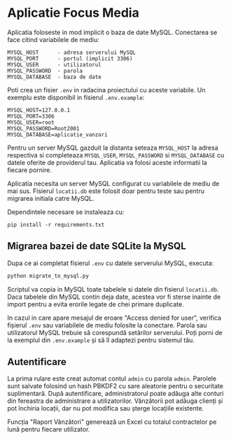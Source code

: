 # Aplicatie Focus Media

Aplicatia foloseste in mod implicit o baza de date MySQL. Conectarea se face
citind variabilele de mediu:

```
MYSQL_HOST      - adresa serverului MySQL
MYSQL_PORT      - portul (implicit 3306)
MYSQL_USER      - utilizatorul
MYSQL_PASSWORD  - parola
MYSQL_DATABASE  - baza de date
```

Poti crea un fisier `.env` in radacina proiectului cu aceste variabile. Un
exemplu este disponibil in fisierul `.env.example`:

```
MYSQL_HOST=127.0.0.1
MYSQL_PORT=3306
MYSQL_USER=root
MYSQL_PASSWORD=Root2001
MYSQL_DATABASE=aplicatie_vanzari
```

Pentru un server MySQL gazduit la distanta seteaza `MYSQL_HOST` la adresa
respectiva si completeaza `MYSQL_USER`, `MYSQL_PASSWORD` si `MYSQL_DATABASE`
cu datele oferite de providerul tau. Aplicatia va folosi aceste informatii la
fiecare pornire.

Aplicatia necesita un server MySQL configurat cu variabilele de mediu de mai sus.
Fisierul `locatii.db` este folosit doar pentru teste sau pentru migrarea
initiala catre MySQL.

Dependintele necesare se instaleaza cu:

```
pip install -r requirements.txt
```


## Migrarea bazei de date SQLite la MySQL

Dupa ce ai completat fisierul `.env` cu datele serverului MySQL, executa:

```bash
python migrate_to_mysql.py
```

Scriptul va copia in MySQL toate tabelele si datele din fisierul `locatii.db`.
Daca tabelele din MySQL contin deja date, acestea vor fi sterse inainte de
import pentru a evita erorile legate de chei primare duplicate.

In cazul in care apare mesajul de eroare "Access denied for user", verifica
fișierul `.env` sau variabilele de mediu folosite la conectare. Parola sau
utilizatorul MySQL trebuie să corespundă setărilor serverului. Poți porni de la
exemplul din `.env.example` și să îl adaptezi pentru sistemul tău.

## Autentificare

La prima rulare este creat automat contul `admin` cu parola `admin`. Parolele
sunt salvate folosind un hash PBKDF2 cu sare aleatorie pentru o securitate
suplimentară. După autentificare, administratorul poate adăuga alte conturi din
fereastra de administrare a utilizatorilor. Vânzătorii pot adăuga clienți și pot
închiria locații, dar nu pot modifica sau șterge locațiile existente.

Funcția "Raport Vânzători" generează un Excel cu totalul contractelor pe lună
pentru fiecare utilizator.


